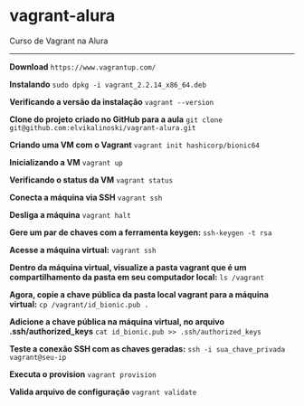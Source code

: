 # vagrant-alura
Curso de Vagrant na Alura

---
**Download**
 ```https://www.vagrantup.com/```

**Instalando**
 ```sudo dpkg -i vagrant_2.2.14_x86_64.deb```

**Verificando a versão da instalação**
 ```vagrant --version```

**Clone do projeto criado no GitHub para a aula**
 ```git clone git@github.com:elvikalinoski/vagrant-alura.git```

**Criando uma VM com o Vagrant**
 ```vagrant init hashicorp/bionic64```

**Inicializando a VM**
 ```vagrant up```

**Verificando o status da VM**
 ```vagrant status```

**Conecta a máquina via SSH**
 ```vagrant ssh```

**Desliga a máquina**
 ```vagrant halt```

**Gere um par de chaves com a ferramenta keygen:**
 ```ssh-keygen -t rsa```

**Acesse a máquina virtual:**
 ```vagrant ssh```

**Dentro da máquina virtual, visualize a pasta vagrant que é um compartilhamento da pasta em seu computador local:**
 ```ls /vagrant```

**Agora, copie a chave pública da pasta local vagrant para a máquina virtual:**
 ```cp /vagrant/id_bionic.pub .```

**Adicione a chave pública na máquina virtual, no arquivo .ssh/authorized_keys**
 ```cat id_bionic.pub >> .ssh/authorized_keys```

**Teste a conexão SSH com as chaves geradas:**
 ```ssh -i sua_chave_privada vagrant@seu-ip```

**Executa o provision**
 ```vagrant provision```


**Valida arquivo de configuração**
 ```vagrant validate```